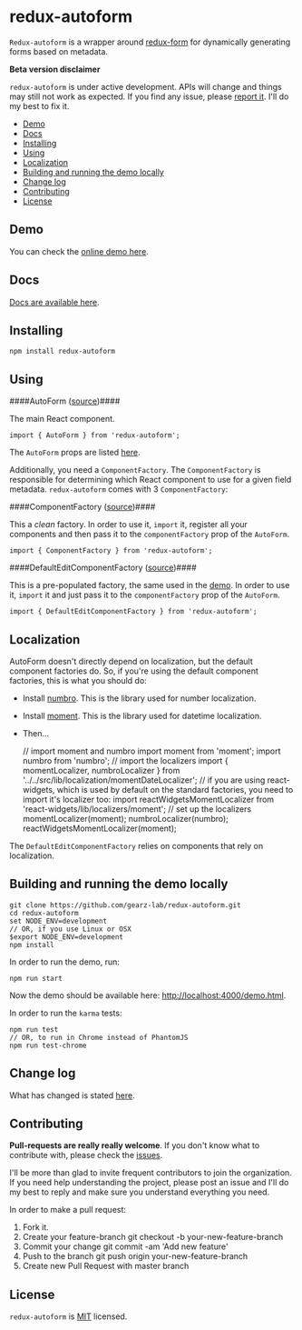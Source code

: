 redux-autoform
===

`Redux-autoform` is a wrapper around [redux-form](https://github.com/erikras/redux-form) for dynamically generating forms based on metadata.

**Beta version disclaimer**

`redux-autoform` is under active development. APIs will change and things may still not work as expected. If you find
  any issue, please [report it](https://github.com/gearz-lab/redux-autoform/issues). I'll do my best to fix it.
  
<!-- START doctoc generated TOC please keep comment here to allow auto update -->
<!-- DON'T EDIT THIS SECTION, INSTEAD RE-RUN doctoc TO UPDATE -->


- [Demo](#demo)
- [Docs](#docs)
- [Installing](#installing)
- [Using](#using)
- [Localization](#localization)
- [Building and running the demo locally](#building-and-running-the-demo-locally)
- [Change log](#change-log)
- [Contributing](#contributing)
- [License](#license)

<!-- END doctoc generated TOC please keep comment here to allow auto update -->

Demo
---

You can check the [online demo here](http://gearz-lab.github.io/redux-autoform/demo.html).

Docs
---

[Docs are available here](https://github.com/gearz-lab/redux-autoform/blob/master/docs-md/documentation.md).

Installing
---

    npm install redux-autoform

Using
---

####AutoForm ([source](https://github.com/gearz-lab/redux-autoform/blob/master/src/AutoForm.js))####

The main React component.

    import { AutoForm } from 'redux-autoform';
    
The `AutoForm` props are listed [here](https://github.com/gearz-lab/redux-autoform/blob/master/docs-md/Documentation.md).
    
Additionally, you need a `ComponentFactory`. The `ComponentFactory` is responsible for determining which React
component to use for a given field metadata. `redux-autoform` comes with 3 `ComponentFactory`:

####ComponentFactory ([source](https://github.com/gearz-lab/redux-autoform/blob/master/src/ComponentFactory.js))####

This a *clean* factory. In order to use it, `import` it, register all your components and then pass it to the `componentFactory`
prop of the `AutoForm`.

    import { ComponentFactory } from 'redux-autoform';
    
####DefaultEditComponentFactory ([source](https://github.com/gearz-lab/redux-autoform/blob/master/src/DefaultEditComponentFactory.js))####

This is a pre-populated factory, the same used in the [demo](http://gearz-lab.github.io/redux-autoform/demo.html).
In order to use it, `import` it and just pass it to the `componentFactory` prop of the `AutoForm`.

    import { DefaultEditComponentFactory } from 'redux-autoform';
    
Localization
---

AutoForm doesn't directly depend on localization, but the default component factories do. So, if you're using the default component factories, this is what you should do:

 - Install [numbro](http://numbrojs.com/). This is the library used for number localization.
 - Install [moment](http://momentjs.com/). This is the library used for datetime localization.
 - Then...
 
    // import moment and numbro
    import moment from 'moment';
    import numbro from 'numbro';
    // import the localizers
    import { momentLocalizer, numbroLocalizer } from '../../src/lib/localization/momentDateLocalizer';
    // if you are using react-widgets, which is used by default on the standard factories, you need to import it's localizer too:
    import reactWidgetsMomentLocalizer from 'react-widgets/lib/localizers/moment';
    // set up the localizers
    momentLocalizer(moment);
    numbroLocalizer(numbro);
    reactWidgetsMomentLocalizer(moment);

    
The `DefaultEditComponentFactory` relies on components that rely on localization. 

Building and running the demo locally
---

    git clone https://github.com/gearz-lab/redux-autoform.git
    cd redux-autoform
    set NODE_ENV=development
    // OR, if you use Linux or OSX
    $export NODE_ENV=development
    npm install
    
In order to run the demo, run:

    npm run start
    
Now the demo should be available here: [http://localhost:4000/demo.html](http://localhost:4000/redux-autoform/demo.html).
    
In order to run the `karma` tests:

    npm run test
    // OR, to run in Chrome instead of PhantomJS
    npm run test-chrome
     
Change log
---

What has changed is stated [here](https://github.com/gearz-lab/redux-autoform/blob/master/docs-md/changeLog.md).
   
Contributing
---

**Pull-requests are really really welcome**. If you don't know what to contribute with, please check the [issues](https://github.com/gearz-lab/redux-autoform/issues).
 
I'll be more than glad to invite frequent contributors to join the organization.
If you need help understanding the project, please post an issue and I'll do my best to reply and make sure you understand everything
you need.

In order to make a pull request:

 1. Fork it.
 2. Create your feature-branch git checkout -b your-new-feature-branch
 3. Commit your change git commit -am 'Add new feature'
 4. Push to the branch git push origin your-new-feature-branch
 5. Create new Pull Request with master branch

License
---
`redux-autoform` is [MIT](https://github.com/gearz-lab/redux-autoform/blob/master/LICENSE) licensed.

